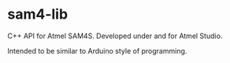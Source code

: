 # sam4-lib

C++ API for Atmel SAM4S. Developed under and for Atmel Studio.

Intended to be similar to Arduino style of programming. 